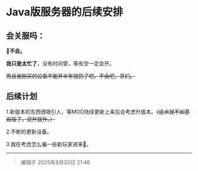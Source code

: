 # Java版服务器的后续安排

## 会关服吗：

**🚫不会。**

**我只是太忙了**，没有时间管，等有空一定会开。

~~而且我刚买的设备不能开半年就扔了吧。不会吧，哥们。~~

## 后续计划

1.新版本的东西很吸引人，等MOD陆续更新上来后会考虑升版本。~~（这点就不如基岩版了，说升就升。）~~

2.不断的更新设备。

3.我在考虑怎么骗一些新玩家进来🤤。

-----

> 编辑于 2025年8月20日 21:46
